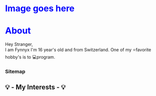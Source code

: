 <div class="main">
<h1>Image goes here</h1>

<h1 class="title">
<span class="title--text">About</span>
</h1>

<p class="text">Hey <span class="text--orange">Stranger</span>,<br>I am <span class="text--red">Fynnyx</span> I'm 16 year's old and from Switzerland. One of my ⭐favorite hobby's is to 💻program. 
</p>

<h3 class="title">
<span class="title--text">Sitemap</span>
</h3>

<h2 class="title">
<span class="title--text">💡 - My Interests - 💡</span>
</h2>


</div>
<style>h1{color: blue !important;}</style>
